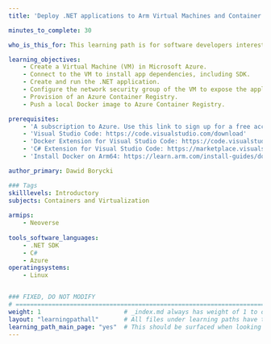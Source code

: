 ```yaml
---
title: 'Deploy .NET applications to Arm Virtual Machines and Container Registry in Microsoft Azure'

minutes_to_complete: 30

who_is_this_for: This learning path is for software developers interested in learning how to deploy .NET applications to Microsoft Azure using Arm64-powered Virtual Machines. Also, you will learn how to containerize .NET applications, and push Docker images to Azure Container Registry.

learning_objectives: 
    - Create a Virtual Machine (VM) in Microsoft Azure.
    - Connect to the VM to install app dependencies, including SDK.
    - Create and run the .NET application.
    - Configure the network security group of the VM to expose the application over the Internet.
    - Provision of an Azure Container Registry.
    - Push a local Docker image to Azure Container Registry.

prerequisites:
    - 'A subscription to Azure. Use this link to sign up for a free account: https://azure.microsoft.com/en-us/free/'
    - 'Visual Studio Code: https://code.visualstudio.com/download' 
    - 'Docker Extension for Visual Studio Code: https://code.visualstudio.com/docs/containers/overview'
    - 'C# Extension for Visual Studio Code: https://marketplace.visualstudio.com/items?itemName=ms-dotnettools.csharp'
    - 'Install Docker on Arm64: https://learn.arm.com/install-guides/docker/docker-woa/'

author_primary: Dawid Borycki

### Tags
skilllevels: Introductory
subjects: Containers and Virtualization
    
armips:
    - Neoverse
    
tools_software_languages:
    - .NET SDK
    - C#
    - Azure
operatingsystems:
    - Linux


### FIXED, DO NOT MODIFY
# ================================================================================
weight: 1                       # _index.md always has weight of 1 to order correctly
layout: "learningpathall"       # All files under learning paths have this same wrapper
learning_path_main_page: "yes"  # This should be surfaced when looking for related content. Only set for _index.md of learning path content.
---
```

